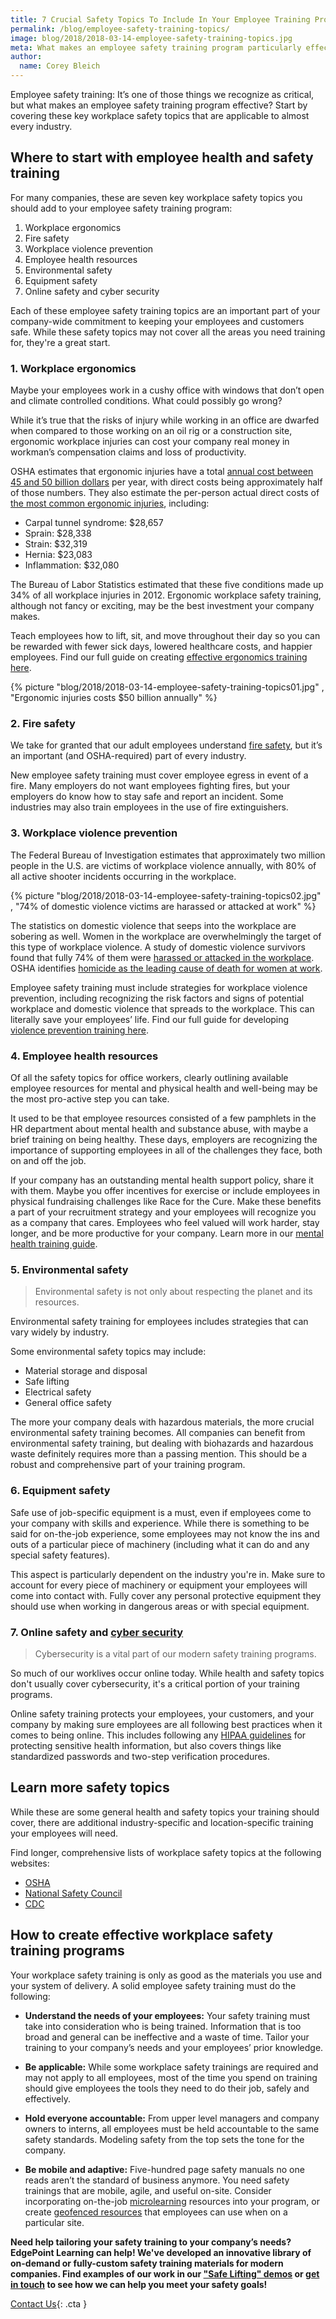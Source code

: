```yaml
---
title: 7 Crucial Safety Topics To Include In Your Employee Training Program
permalink: /blog/employee-safety-training-topics/
image: blog/2018/2018-03-14-employee-safety-training-topics.jpg
meta: What makes an employee safety training program particularly effective? Start by covering these key workplace safety topics that are applicable to almost every industry.
author:
  name: Corey Bleich 
---
```


Employee safety training: It’s one of those things we recognize as critical, but what makes an employee safety training program  effective? Start by covering these key workplace safety topics that are applicable to almost every industry.

## Where to start with employee health and safety training

For many companies, these are seven key workplace safety topics you should add to your employee safety training program:

1.  Workplace ergonomics
2.  Fire safety
3.  Workplace violence prevention
4.  Employee health resources
5.  Environmental safety
6.  Equipment safety
7.  Online safety and cyber security

Each of these employee safety training topics are an important part of your company-wide commitment to keeping your employees and customers safe. While these safety topics may not cover all the areas you need training for, they're a great start. 

### 1. Workplace ergonomics

Maybe your employees work in a cushy office with windows that don’t open and climate controlled conditions. What could possibly go wrong?

While it’s true that the risks of injury while working in an office are dwarfed when compared to those working on an oil rig or a construction site, ergonomic workplace injuries can cost your company real money in workman’s compensation claims and loss of productivity.

OSHA estimates that ergonomic injuries have a total [annual cost between 45 and 50 billion dollars](https://www.osha.gov/news/testimonies/04272000) per year, with direct costs being approximately half of those numbers. They also estimate the per-person actual direct costs of [the most common ergonomic injuries](https://www.bls.gov/news.release/archives/osh2_11262013.pdf), including:

*  Carpal tunnel syndrome: $28,657
*  Sprain: $28,338
*  Strain: $32,319
*  Hernia: $23,083
*  Inflammation: $32,080

The Bureau of Labor Statistics estimated that these five conditions made up 34% of all workplace injuries in 2012. Ergonomic workplace safety training, although not fancy or exciting, may be the best investment your company makes.

Teach employees how to lift, sit, and move throughout their day so you can be rewarded with fewer sick days, lowered healthcare costs, and happier employees. Find our full guide on creating [effective ergonomics training here](/blog/ergonomics-training/).

{% picture "blog/2018/2018-03-14-employee-safety-training-topics01.jpg" , "Ergonomic injuries costs $50 billion annually" %}

### 2. Fire safety

We take for granted that our adult employees understand [fire safety](https://www.osha.gov/SLTC/firesafety/standards.html), but it’s an important (and OSHA-required) part of every industry. 

New employee safety training must cover employee egress in event of a fire. Many employers do not want employees fighting fires, but your employers do know how to stay safe and report an incident. Some industries may also train employees in the use of fire extinguishers.

### 3. Workplace violence prevention

The Federal Bureau of Investigation estimates that approximately two million people in the U.S. are victims of workplace violence annually, with 80% of all active shooter incidents occurring in the workplace.

{% picture "blog/2018/2018-03-14-employee-safety-training-topics02.jpg" , "74% of domestic violence victims are harassed or attacked at work" %}

The statistics on domestic violence that seeps into the workplace are sobering as well. Women in the workplace are overwhelmingly the target of this type of workplace violence. A study of domestic violence survivors found that fully 74% of them were [harassed or attacked in the workplace](https://police.ucsf.edu/system/files/domesticviolenceworkplace.pdf). OSHA identifies [homicide as the leading cause of death for women at work](https://thinkprogress.org/why-are-so-many-women-being-murdered-at-work-fb16cec07115/).

Employee safety training must include strategies for workplace violence prevention, including recognizing the risk factors and signs of potential workplace and domestic violence that spreads to the workplace. This can literally save your employees’ life. Find our full guide for developing [violence prevention training here](/blog/workplace-violence-prevention/). 

### 4. Employee health resources

Of all the safety topics for office workers, clearly outlining available employee resources for mental and physical health and well-being may be the most pro-active step you can take.

It used to be that employee resources consisted of a few pamphlets in the HR department about mental health and substance abuse, with maybe a brief training on being healthy. These days, employers are recognizing the importance of supporting employees in all of the challenges they face, both on and off the job.

If your company has an outstanding mental health support policy, share it with them. Maybe you offer incentives for exercise or include employees in physical fundraising challenges like Race for the Cure. Make these benefits a part of your recruitment strategy and your employees will recognize you as a company that cares. Employees who feel valued will work harder, stay longer, and be more productive for your company. Learn more in our [mental health training guide](/blog/mental-health-training/).

### 5. Environmental safety

>Environmental safety is not only about respecting the planet and its resources. 

Environmental safety training for employees includes strategies that can vary widely by industry. 

Some environmental safety topics may include:

*  Material storage and disposal
*  Safe lifting
*  Electrical safety
*  General office safety

The more your company deals with hazardous materials, the more crucial environmental safety training becomes. All companies can benefit from environmental safety training, but dealing with biohazards and hazardous waste definitely requires more than a passing mention. This should be a robust and comprehensive part of your training program. 

### 6. Equipment safety

Safe use of job-specific equipment is a must, even if employees come to your company with skills and experience. While there is something to be said for on-the-job experience, some employees may not know the ins and outs of a particular piece of machinery (including what it can do and any special safety features).

This aspect is particularly dependent on the industry you're in. Make sure to account for every piece of machinery or equipment your employees will come into contact with. Fully cover any personal protective equipment they should use when working in dangerous areas or with special equipment. 

### 7. Online safety and [cyber security](/blog/cyber-security-training/)

>Cybersecurity is a vital part of our modern safety training programs. 

So much of our worklives occur online today. While health and safety topics don't usually cover cybersecurity, it's a critical portion of your training programs. 

Online safety training protects your employees, your customers, and your company by making sure employees are all following best practices when it comes to being online. This includes following any [HIPAA guidelines](/blog/hipaa-compliance-training/) for protecting sensitive health information, but also covers things like standardized passwords and two-step verification procedures.

## Learn more safety topics
While these are some general health and safety topics your training should cover, there are additional industry-specific and location-specific training your employees will need.

Find longer, comprehensive lists of workplace safety topics at the following websites: 
* [OSHA](https://www.osha.gov/SLTC/text_index.html)
* [National Safety Council](https://www.nsc.org/work-safety/safety-topics)
* [CDC](https://www.cdc.gov/niosh/topics/default.html)

## How to create effective workplace safety training programs

Your workplace safety training is only as good as the materials you use and your system of delivery. A solid employee safety training must do the following:

*  <strong>Understand the needs of your employees:</strong> Your safety training must take into consideration who is being trained. Information that is too broad and general can be ineffective and a waste of time. Tailor your training to your company’s needs and your employees’ prior knowledge.

*  <strong>Be applicable:</strong> While some workplace safety trainings are required and may not apply to all employees, most of the time you spend on training should give employees the tools they need to do their job, safely and effectively.

*  <strong>Hold everyone accountable:</strong> From upper level managers and company owners to interns, all employees must be held accountable to the same safety standards. Modeling safety from the top sets the tone for the company.

*  <strong>Be mobile and adaptive:</strong> Five-hundred page safety manuals no one reads aren’t the standard of business anymore. You need safety trainings that are mobile, agile, and useful on-site. Consider incorporating on-the-job [microlearning](/blog/types-of-microlearning/) resources into your program, or create [geofenced resources](/blog/geofencing/) that employees can use when on a particular site.

<strong>Need help tailoring your safety training to your company’s needs? EdgePoint Learning can help! We've developed an innovative library of on-demand or fully-custom safety training materials for modern companies. Find examples of our work in our ["Safe Lifting" demos](/form/demo/) or [get in touch](/contact/) to see how we can help you meet your safety goals!</strong>

[Contact Us](/contact/ ){: .cta }

